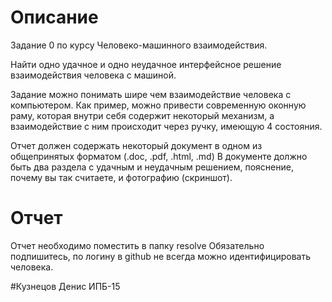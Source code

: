 # Описание
Задание 0 по курсу Человеко-машинного взаимодействия.

Найти одно удачное и одно неудачное интерфейсное решение взаимодействия человека с машиной.

Задание можно понимать шире чем взаимодействие человека с компьютером.
Как пример, можно привести современную оконную раму, которая внутри себя содержит некоторый механизм, 
а взаимодействие с ним происходит через ручку, имеющую 4 состояния.

Отчет должен содержать некоторый документ в одном из общепринятых форматом (.doc, .pdf, .html, .md)
В документе должно быть два раздела с удачным и неудачным решением, пояснение, почему вы так считаете, и фотографию (скриншот).
 
# Отчет
Отчет необходимо поместить в папку resolve
Обязательно подпишитесь, по логину в github не всегда можно идентифицировать человека.

#Кузнецов Денис ИПБ-15
